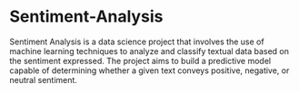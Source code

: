 # Sentiment-Analysis
Sentiment Analysis is a data science project that involves the use of machine learning techniques to analyze and classify textual data based on the sentiment expressed. The project aims to build a predictive model capable of determining whether a given text conveys positive, negative, or neutral sentiment.
